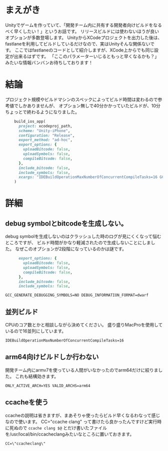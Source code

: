 # まえがき

Unityでゲームを作っていて、「開発チーム内に共有する開発者向けビルドをなるべく早くしたい！」というお話です。
リリースビルドには使わないほうが良いオプションが多数登場します。
UnityからXCodeプロジェクトを出力した後は、fastlaneを利用してビルドしているだけなので、実はUnityそんな関係ないです。
ここではfastlaneのコードとして紹介しますが、XCode上からでも同じ設定が出来るはずです。
「ここのパラメーターいじるともっと早くなるかも？」みたいな情報バンバンお待ちしております！

# 結論

プロジェクト規模やビルドマシンのスペックによってビルド時間は変わるので参考値でしかありませんが、
オプション無しで40分かかっていたビルドが、10分ちょっとで終わるようになりました。

```ruby
    build_ios_app(
      project: xcodeproj_path,
      scheme: "Unity-iPhone",
      configuration: "Release",
      export_method: "ad-hoc",
      export_options: {
        uploadBitcode: false,
        uploadSymbols: false,
        compileBitcode: false,
      },
      include_bitcode: false,
      include_symbols: false,
      xcargs: "IDEBuildOperationMaxNumberOfConcurrentCompileTasks=16 GCC_GENERATE_DEBUGGING_SYMBOLS=NO DEBUG_INFORMATION_FORMAT=dwarf ONLY_ACTIVE_ARCH=YES VALID_ARCHS=arm64 CC=\"ccacheclang\" GCC_PRECOMPILE_PREFIX_HEADER=NO",
    )
```

# 詳細

## debug symbolとbitcodeを生成しない。

debug symbolを生成しないのはクラッシュした時のログが見にくくなって悩むところですが、
ビルド時間がかなり軽減されたので生成しないことにしました。
なぜこのオプションが2段階になっているのかは謎です。

```ruby
      export_options: {
        uploadBitcode: false,
        uploadSymbols: false,
        compileBitcode: false,
      },
      include_bitcode: false,
      include_symbols: false,
```

`GCC_GENERATE_DEBUGGING_SYMBOLS=NO DEBUG_INFORMATION_FORMAT=dwarf`

## 並列ビルド

CPUのコア数とかと相談しながら決めてください。
盛り盛りMacProを使用しているので16並列にしています。

`IDEBuildOperationMaxNumberOfConcurrentCompileTasks=16`

## arm64向けビルドしか行わない

開発チーム内にarmv7を使っている人間がいなかったのでarm64だけに絞りました。
これも結構効きます。

`ONLY_ACTIVE_ARCH=YES VALID_ARCHS=arm64`

## ccacheを使う

ccacheの説明は省きますが、まあそりゃ使ったらビルド早くなるわなって感じなので使います。
CC=\"ccache clang\" って書けたら良かったんですけど実行時に死ぬので
```ccache clang $@``` とだけ書いたファイルを/usr/local/bin/ccacheclangみたいなところに置いておきます。

`CC=\"ccacheclang\"`
